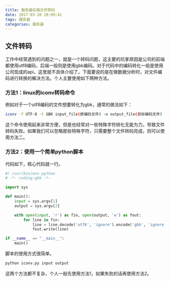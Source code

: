 ```yaml
---
title: 服务器后端文件转码
date: 2017-03-20 20:09:41
tags: 服务器
categories: 服务器
---
```


## 文件转码

工作中经常遇到的问题之一，就是一个转码问题，这主要的坑爹原因是公司的前端都使用utf8编码，后端一般则是使用gbk编码。对于代码中的编码转化一般是使用公司现成的api，这里就不具体介绍了。下面要说的是在做数据分析时，对文件编码进行转换的解决方法。个人主要使用如下两种方法。

<!--more-->

### 方法1：linux的iconv转码命令
例如对于一个utf8编码的文件想要转化为gbk，通常的做法如下：

```bash
iconv -f UTF-8 -t GBK input_file(原编码文件) -o output_file(目标编码文件)
```

这个命令使用起来非常方便，但是也经常对一些特殊字符转化无能为力，导致文件转码失败。如果我们可以忽略那些特殊字符，只需要整个文件转码完成，则可以使用方法二。

### 方法2：使用一个简单python脚本

代码如下，核心代码就一行。

```python
#! /usr/bin/env python
# -*- coding:gbk -*-

import sys

def main():
    input = sys.argv[1]
    output = sys.argv[2]

    with open(input, 'r') as fin, open(output, 'w') as fout:
        for line in fin:
            line = line.decode('utf8', 'ignore').encode('gbk', 'ignore')
            fout.write(line)

if __name__ == "__main__":
    main()
```

脚本的使用方式很简单。

```bash
python iconv.py input output
```

这两个方法都不复杂，个人一般先使用方法1，如果失败的话再使用方法2。
